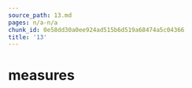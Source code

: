 ```yaml
---
source_path: 13.md
pages: n/a-n/a
chunk_id: 0e58dd30a0ee924ad515b6d519a68474a5c04366
title: '13'
---
```

# measures
